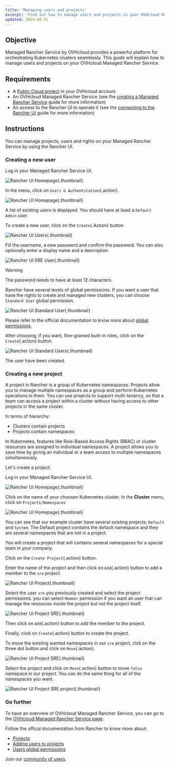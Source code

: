 ```yaml
---
title: 'Managing users and projects'
excerpt: 'Find out how to manage users and projects in your OVHcloud Managed Rancher Service.'
updated: 2024-08-01
---
```


<style>
 pre {
     font-size: 14px;
 }
 pre.console {
   background-color: #300A24; 
   color: #ccc;
   font-family: monospace;
   padding: 5px;
   margin-bottom: 5px;
 }
 pre.console code {
   border: solid 0px transparent;
   color: #ccc;
   font-family: monospace !important;
   font-size: 0.75em;
 }
 .small {
     font-size: 0.75em;
 }
</style>

## Objective

Managed Rancher Service by OVHcloud provides a powerful platform for orchestrating Kubernetes clusters seamlessly. This guide will explain how to manage users and projects on your OVHcloud Managed Rancher Service.

## Requirements

- A [Public Cloud project](https://www.ovhcloud.com/en-ca/public-cloud/) in your OVHcloud account
- An OVHcloud Managed Rancher Service (see the [creating a Managed Rancher Service](/pages/public_cloud/containers_orchestration/managed_rancher_service/create-update-rancher) guide for more information)
- An access to the Rancher UI to operate it (see the [connecting to the Rancher UI](/pages/public_cloud/containers_orchestration/managed_rancher_service/create-update-rancher) guide for more information)

## Instructions

You can manage projects, users and rights on your Managed Rancher Service by using the Rancher UI.

### Creating a new user

Log in your Managed Rancher Service UI.

![Rancher UI Homepage](images/rancher-ui.png){.thumbnail}

In the menu, click on `Users & Authentication`{.action}.

![Rancher UI Homepage](images/rancher-menu.png){.thumbnail}

A list of existing users is displayed. You should have at least a `Default Admin` user.

To create a new user, click on the `Create`{.Action}  button

![Rancher UI Users](images/rancher-user.png){.thumbnail}

Fill the username, a new password and confirm the password. You can also optionally enter a display name and a description.

![Rancher UI SRE User](images/rancher-sre.png){.thumbnail}

> [!warning]
>
> The password needs to have at least 12 characters.

Rancher have several levels of global permissions. If you want a user that have the rights to create and managed new clusters, you can choose `Standard User` global permission.

![Rancher UI Standard User](images/rancher-standard-user.png){.thumbnail}

Please refer to the official documentation to know more about [global permissions](https://ranchermanager.docs.rancher.com/how-to-guides/new-user-guides/authentication-permissions-and-global-configuration/manage-role-based-access-control-rbac/global-permissions).

After choosing, if you want, fine-grained built-in roles, click on the `Create`{.action} button.

![Rancher UI Standard Users](images/rancher-standard-user.png){.thumbnail}

The user have been created.

### Creating a new project

A project in Rancher is a group of Kubernetes namespaces. Projects allow you to manage multiple namespaces as a group and perform Kubernetes operations in them. You can use projects to support multi-tenancy, so that a team can access a project within a cluster without having access to other projects in the same cluster.

In terms of hierarchy:
- Clusters contain projects
- Projects contain namespaces

In Kubernetes, features like Role-Based Access Rights (RBAC) or cluster resources are assigned to individual namespaces. A project allows you to save time by giving an individual or a team access to multiple namespaces simultaneously.

Let's create a project:

Log in your Managed Rancher Service UI.

![Rancher UI Homepage](images/rancher-ui.png){.thumbnail}

Click on the name of your choosen Kubernetes cluster.
In the **Cluster** menu, click on `Projects/Namespaces`

![Rancher UI Homepage](images/rancher-cluster.png){.thumbnail}

You can see that our example cluster have several existing projects: `Default` and `System`. The Default project contains the default namespace and they are several namespaces that are not in a project.

You will create a project that will contains several namespaces for a special team in your company.

Click on the `Create Project`{.action} button.

Enter the name of the project and then click on `Add`{.action} button to add a member to the `sre` project.

![Rancher UI Project](images/rancher-project.png){.thumbnail}

Select the user `sre` you previously created and select the project permissions. you can select `Member` permission if you want an user that can manage the resources inside the project but not the project itself.

![Rancher UI Project SRE](images/rancher-sre-user.png){.thumbnail}

Then click on `Add`{.action} button to add the member to the project.

Finally, click on `Create`{.action} button to create the project.

To move the existing wanted namespaces in our `sre` project, clck on the three dot button and click on `Move`{.action}.

![Rancher UI Project SRE](images/rancher-falco.png){.thumbnail}

Select the project and click on `Move`{.action} button to move `falco` namepace in our project.
You can do the same thing for all of the namespaces you want.

![Rancher UI Project SRE project](images/rancher-project-ns.png){.thumbnail}

### Go further

To have an overview of OVHcloud Managed Rancher Service, you can go to the [OVHcloud Managed Rancher Service page](https://www.ovhcloud.com/de/public-cloud/managed-rancher-service/).

Follow the offical documentation from Rancher to know more about:
- [Projects](https://ranchermanager.docs.rancher.com/how-to-guides/new-user-guides/manage-clusters/projects-and-namespaces)
- [Adding users to projects](https://ranchermanager.docs.rancher.com/how-to-guides/new-user-guides/add-users-to-projects)
- [Users global permissions](https://ranchermanager.docs.rancher.com/how-to-guides/new-user-guides/authentication-permissions-and-global-configuration/manage-role-based-access-control-rbac/global-permissions)

Join our [community of users](/links/community).